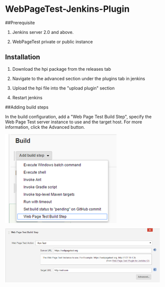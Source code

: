 # WebPageTest-Jenkins-Plugin

##Prerequisite
1) Jenkins server 2.0 and above.

2) WebPageTest private or public instance


## Installation
1) Download the hpi package from the releases tab

2) Navigate to the advanced section under the plugins tab in jenkins

3) Upload the hpi file into the "upload plugin" section

4) Restart jenkins


##Adding build steps

In the build configuration, add a "Web Page Test Build Step", specify the Web Page Test server instance to use and the target host.
For more information, click the Advanced button.

![Alt text](Pics/Wpt_step.png?raw=true)

![Alt text](Pics/WPT_Build_Step.png?raw=true)
